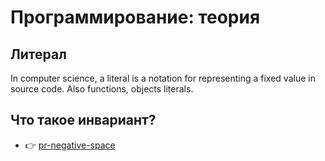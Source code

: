 # Программирование: теория

## Литерал

In computer science, a literal is a notation for representing a fixed value in source code. Also functions, objects literals.

## Что такое инвариант?

- :point_right: [pr-negative-space](./pr-negative-space.md)
